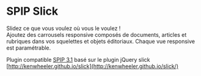 # SPIP Slick

Slidez ce que vous voulez où vous le voulez !  
Ajoutez des carrousels responsive composés de documents, articles et rubriques dans vos squelettes et objets éditoriaux. Chaque vue responsive est paramétrable.

Plugin compatible [SPIP 3.1](http://www.spip.net/) basé sur le plugin jQuery slick [http://kenwheeler.github.io/slick](http://kenwheeler.github.io/slick/)
